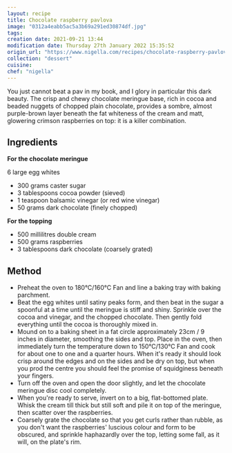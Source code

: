 ```yaml
---
layout: recipe
title: Chocolate raspberry pavlova
image: "0312a4eabb5ac5a3b69a291ed30874df.jpg"
tags: 
creation date: 2021-09-21 13:44
modification date: Thursday 27th January 2022 15:35:52
origin_url: "https://www.nigella.com/recipes/chocolate-raspberry-pavlova"
collection: "dessert"
cuisine:
chef: "nigella"
---
```


You just cannot beat a pav in my book, and I glory in particular this dark beauty. The crisp and chewy chocolate meringue base, rich in cocoa and beaded nuggets of chopped plain chocolate, provides a sombre, almost purple-brown layer beneath the fat whiteness of the cream and matt, glowering crimson raspberries on top: it is a killer combination.

## Ingredients
**For the chocolate meringue**

6 large egg whites

* 300 grams caster sugar
* 3 tablespoons cocoa powder (sieved)
* 1 teaspoon balsamic vinegar (or red wine vinegar)
* 50 grams dark chocolate (finely chopped)

**For the topping**

* 500 millilitres double cream
* 500 grams raspberries
* 3 tablespoons dark chocolate (coarsely grated)

## Method

* Preheat the oven to 180°C/160°C Fan and line a baking tray with baking parchment.
* Beat the egg whites until satiny peaks form, and then beat in the sugar a spoonful at a time until the meringue is stiff and shiny. Sprinkle over the cocoa and vinegar, and the chopped chocolate. Then gently fold everything until the cocoa is thoroughly mixed in.
* Mound on to a baking sheet in a fat circle approximately 23cm / 9 inches in diameter, smoothing the sides and top. Place in the oven, then immediately turn the temperature down to 150°C/130°C Fan and cook for about one to one and a quarter hours. When it's ready it should look crisp around the edges and on the sides and be dry on top, but when you prod the centre you should feel the promise of squidginess beneath your fingers.
* Turn off the oven and open the door slightly, and let the chocolate meringue disc cool completely.
*  When you're ready to serve, invert on to a big, flat-bottomed plate. Whisk the cream till thick but still soft and pile it on top of the meringue, then scatter over the raspberries. 
* Coarsely grate the chocolate so that you get curls rather than rubble, as you don't want the raspberries' luscious colour and form to be obscured, and sprinkle haphazardly over the top, letting some fall, as it will, on the plate's rim.